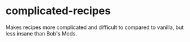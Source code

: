 # complicated-recipes
Makes recipes more complicated and difficult to compared to vanilla, but less insane than Bob's Mods.
